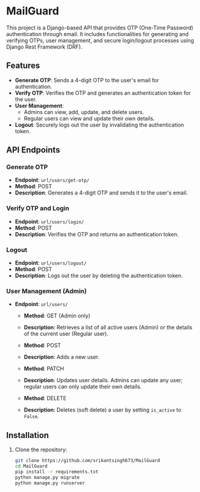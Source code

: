 # MailGuard

This project is a Django-based API that provides OTP (One-Time Password) authentication through email. It includes functionalities for generating and verifying OTPs, user management, and secure login/logout processes using Django Rest Framework (DRF).

## Features

- **Generate OTP**: Sends a 4-digit OTP to the user's email for authentication.
- **Verify OTP**: Verifies the OTP and generates an authentication token for the user.
- **User Management**: 
  - Admins can view, add, update, and delete users.
  - Regular users can view and update their own details.
- **Logout**: Securely logs out the user by invalidating the authentication token.

## API Endpoints

### Generate OTP

- **Endpoint**: `url/users/get-otp/`
- **Method**: POST
- **Description**: Generates a 4-digit OTP and sends it to the user's email.

### Verify OTP and Login

- **Endpoint**: `url/users/login/`
- **Method**: POST
- **Description**: Verifies the OTP and returns an authentication token.

### Logout

- **Endpoint**: `url/users/logout/`
- **Method**: POST
- **Description**: Logs out the user by deleting the authentication token.

### User Management (Admin)

- **Endpoint**: `url/users/`
  - **Method**: GET (Admin only)
  - **Description**: Retrieves a list of all active users (Admin) or the details of the current user (Regular user).

  - **Method**: POST
  - **Description**: Adds a new user.

  - **Method**: PATCH
  - **Description**: Updates user details. Admins can update any user; regular users can only update their own details.

  - **Method**: DELETE
  - **Description**: Deletes (soft delete) a user by setting `is_active` to `False`.

## Installation

1. Clone the repository:
   ```bash
   git clone https://github.com/srikantsingh673/MailGuard
   cd MailGuard
   pip install -r requirements.txt
   python manage.py migrate
   python manage.py runserver
